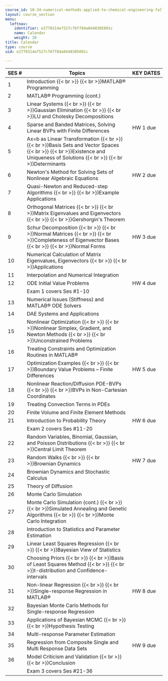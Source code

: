 ```yaml
---
course_id: 10-34-numerical-methods-applied-to-chemical-engineering-fall-2005
layout: course_section
menu:
  leftnav:
    identifier: e2770314ef527c76ff84a0448305091c
    name: Calendar
    weight: 20
title: Calendar
type: course
uid: e2770314ef527c76ff84a0448305091c

---
```


| SES # | Topics | KEY DATES |
| --- | --- | --- |
| 1 | Introduction  {{< br >}}  {{< br >}}MATLAB® Programming |  |
| 2 | MATLAB® Programming (cont.) |  |
| 3 | Linear Systems  {{< br >}}  {{< br >}}Gaussian Elimination  {{< br >}}  {{< br >}}LU and Cholesky Decompositions |  |
| 4 | Sparse and Banded Matrices, Solving Linear BVPs with Finite Differences | HW 1 due |
| 5 | Ax\=b as Linear Transformation  {{< br >}}  {{< br >}}Basis Sets and Vector Spaces  {{< br >}}  {{< br >}}Existence and Uniqueness of Solutions  {{< br >}}  {{< br >}}Determinants |  |
| 6 | Newton's Method for Solving Sets of Nonlinear Algebraic Equations | HW 2 due |
| 7 | Quasi-Newton and Reduced-step Algorithms  {{< br >}}  {{< br >}}Example Applications |  |
| 8 | Orthogonal Matrices  {{< br >}}  {{< br >}}Matrix Eigenvalues and Eigenvectors  {{< br >}}  {{< br >}}Gershorgin's Theorem |  |
| 9 | Schur Decomposition  {{< br >}}  {{< br >}}Normal Matrices  {{< br >}}  {{< br >}}Completeness of Eigenvector Bases  {{< br >}}  {{< br >}}Normal Forms | HW 3 due |
| 10 | Numerical Calculation of Matrix Eigenvalues, Eigenvectors  {{< br >}}  {{< br >}}Applications |  |
| 11 | Interpolation and Numerical Integration |  |
| 12 | ODE Initial Value Problems | HW 4 due |
|  | Exam 1 covers Ses #1-10 |  |
| 13 | Numerical Issues (Stiffness) and MATLAB® ODE Solvers |  |
| 14 | DAE Systems and Applications |  |
| 15 | Nonlinear Optimization  {{< br >}}  {{< br >}}Nonlinear Simplex, Gradient, and Newton Methods  {{< br >}}  {{< br >}}Unconstrained Problems |  |
| 16 | Treating Constraints and Optimization Routines in MATLAB® |  |
| 17 | Optimization Examples  {{< br >}}  {{< br >}}Boundary Value Problems – Finite Differences | HW 5 due |
| 18 | Nonlinear Reaction/Diffusion PDE-BVPs  {{< br >}}  {{< br >}}BVPs in Non-Cartesian Coordinates |  |
| 19 | Treating Convection Terms in PDEs |  |
| 20 | Finite Volume and Finite Element Methods |  |
| 21 | Introduction to Probability Theory | HW 6 due |
|  | Exam 2 covers Ses #11-20 |  |
| 22 | Random Variables, Binomial, Gaussian, and Poisson Distributions  {{< br >}}  {{< br >}}Central Limit Theorem |  |
| 23 | Random Walks  {{< br >}}  {{< br >}}Brownian Dynamics | HW 7 due |
| 24 | Brownian Dynamics and Stochastic Calculus |  |
| 25 | Theory of Diffusion |  |
| 26 | Monte Carlo Simulation |  |
| 27 | Monte Carlo Simulation (cont.)  {{< br >}}  {{< br >}}Simulated Annealing and Genetic Algorithms  {{< br >}}  {{< br >}}Monte Carlo Integration |  |
| 28 | Introduction to Statistics and Parameter Estimation |  |
| 29 | Linear Least Squares Regression  {{< br >}}  {{< br >}}Bayesian View of Statistics |  |
| 30 | Choosing Priors  {{< br >}}  {{< br >}}Basis of Least Squares Method  {{< br >}}  {{< br >}}t-distribution and Confidence-intervals |  |
| 31 | Non-linear Regression  {{< br >}}  {{< br >}}Single-response Regression in MATLAB® | HW 8 due |
| 32 | Bayesian Monte Carlo Methods for Single-response Regression |  |
| 33 | Applications of Bayesian MCMC  {{< br >}}  {{< br >}}Hypothesis Testing |  |
| 34 | Multi-response Parameter Estimation |  |
| 35 | Regression from Composite Single and Multi Response Data Sets | HW 9 due |
| 36 | Model Criticism and Validation  {{< br >}}  {{< br >}}Conclusion |  |
|  | Exam 3 covers Ses #21-36 |
